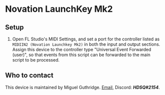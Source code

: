 
# Novation LaunchKey Mk2

## Setup

1. Open FL Studio's MIDI Settings, and set a port for the controller listed as
   `MIDIIN2 (Novation Launchkey Mk2)` in both the input and output sections.
   Assign this device to the controller type "Universal Event Forwarded (user)",
   so that events from this script can be forwarded to the main script to be
   processed.

## Who to contact
This device is maintained by Miguel Guthridge. [Email](mailto:hdsq@outlook.com),
Discord: ***HDSQ#2154***.

